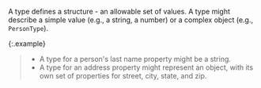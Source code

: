 
A type defines a structure - an allowable set of values.  A type might describe
a simple value (e.g., a string, a number) or a complex object (e.g., `PersonType`).

{:.example}
>
>- A type for a person's last name property might be a string.
>- A type for an address property might represent an object, with its own set of properties for street, city, state, and zip.
